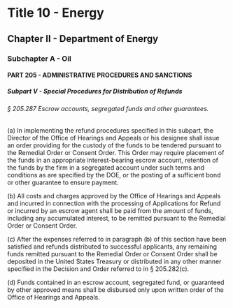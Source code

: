 
# Title 10 - Energy
## Chapter II - Department of Energy
### Subchapter A - Oil
#### PART 205 - ADMINISTRATIVE PROCEDURES AND SANCTIONS
##### Subpart V - Special Procedures for Distribution of Refunds
###### § 205.287 Escrow accounts, segregated funds and other guarantees.

(a) In implementing the refund procedures specified in this subpart, the Director of the Office of Hearings and Appeals or his designee shall issue an order providing for the custody of the funds to be tendered pursuant to the Remedial Order or Consent Order. This Order may require placement of the funds in an appropriate interest-bearing escrow account, retention of the funds by the firm in a segregated account under such terms and conditions as are specified by the DOE, or the posting of a sufficient bond or other guarantee to ensure payment.

(b) All costs and charges approved by the Office of Hearings and Appeals and incurred in connection with the processing of Applications for Refund or incurred by an escrow agent shall be paid from the amount of funds, including any accumulated interest, to be remitted pursuant to the Remedial Order or Consent Order.

(c) After the expenses referred to in paragraph (b) of this section have been satisfied and refunds distributed to successful applicants, any remaining funds remitted pursuant to the Remedial Order or Consent Order shall be deposited in the United States Treasury or distributed in any other manner specified in the Decision and Order referred to in § 205.282(c).

(d) Funds contained in an escrow account, segregated fund, or guaranteed by other approved means shall be disbursed only upon written order of the Office of Hearings and Appeals.
